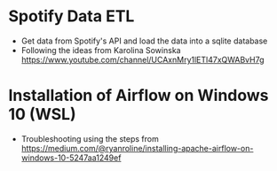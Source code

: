 # Spotify Data ETL

* Get data from Spotify's API and load the data into a sqlite database
* Following the ideas from Karolina Sowinska https://www.youtube.com/channel/UCAxnMry1lETl47xQWABvH7g

# Installation of Airflow on Windows 10 (WSL)
 * Troubleshooting using the steps from https://medium.com/@ryanroline/installing-apache-airflow-on-windows-10-5247aa1249ef